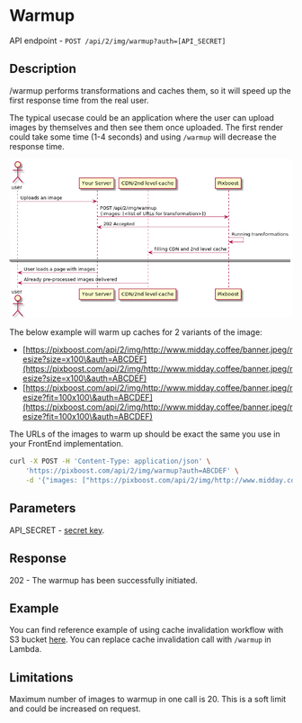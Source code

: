 # Warmup

API endpoint - `POST /api/2/img/warmup?auth=[API_SECRET]`

## Description

/warmup performs transformations and caches them, so it will speed up the first response time from the real user.

The typical usecase could be an application where the user can upload images by themselves and then see them once uploaded. The first render could take some time (1-4 seconds) and using `/warmup` will decrease the response time.

![](../.gitbook/assets/cache-warmup.png)

The below example will warm up caches for 2 variants of the image:

* [https://pixboost.com/api/2/img/http://www.midday.coffee/banner.jpeg/resize?size=x100\&auth=ABCDEF](https://pixboost.com/api/2/img/http://www.midday.coffee/banner.jpeg/resize?size=x100\&auth=ABCDEF)
* [https://pixboost.com/api/2/img/http://www.midday.coffee/banner.jpeg/resize?fit=100x100\&auth=ABCDEF](https://pixboost.com/api/2/img/http://www.midday.coffee/banner.jpeg/resize?fit=100x100\&auth=ABCDEF)

The URLs of the images to warm up should be exact the same you use in your FrontEnd implementation.

```bash
curl -X POST -H 'Content-Type: application/json' \ 
    'https://pixboost.com/api/2/img/warmup?auth=ABCDEF' \
    -d '{"images: ["https://pixboost.com/api/2/img/http://www.midday.coffee/banner.jpeg/resize?size=x100&auth=ABCDEF","https://pixboost.com/api/2/img/http://www.midday.coffee/banner.jpeg/resize?fit=100x100&auth=ABCDEF"]}'
```

## Parameters

API\_SECRET - [secret key](api-secrets.md).

## Response

202 - The warmup has been successfully initiated.

## Example

You can find reference example of using cache invalidation workflow with S3 bucket [here](https://github.com/Pixboost/aws-s3-invalidate-cdn). You can replace cache invalidation call with `/warmup` in Lambda.

## Limitations

Maximum number of images to warmup in one call is 20. This is a soft limit and could be increased on request.
